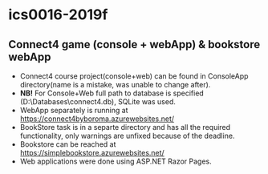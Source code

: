 # ics0016-2019f 
## Connect4 game (console + webApp) & bookstore webApp

* Connect4 course project(console+web) can be found in ConsoleApp directory(name is a mistake, was unable to change after). 
* **NB!** For Console+Web full path to database is specified (D:\Databases\connect4.db), SQLite was used.
* WebApp separately is running at https://connect4byboroma.azurewebsites.net/ 
* BookStore task is in a separte directory and has all the required functionality, only warnings are unfixed because of the deadline.
* Bookstore can be reached at https://simplebookstore.azurewebsites.net/ 
* Web applications were done using ASP.NET Razor Pages.
